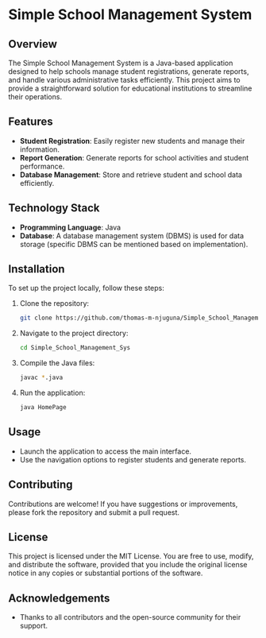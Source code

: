 # Simple School Management System

## Overview
The Simple School Management System is a Java-based application designed to help schools manage student registrations, generate reports, and handle various administrative tasks efficiently. This project aims to provide a straightforward solution for educational institutions to streamline their operations.

## Features
- **Student Registration**: Easily register new students and manage their information.
- **Report Generation**: Generate reports for school activities and student performance.
- **Database Management**: Store and retrieve student and school data efficiently.

## Technology Stack
- **Programming Language**: Java
- **Database**: A database management system (DBMS) is used for data storage (specific DBMS can be mentioned based on implementation).

## Installation
To set up the project locally, follow these steps:

1. Clone the repository:
   ```bash
   git clone https://github.com/thomas-m-njuguna/Simple_School_Management_Sys.git
   ```

2. Navigate to the project directory:
   ```bash
   cd Simple_School_Management_Sys
   ```

3. Compile the Java files:
   ```bash
   javac *.java
   ```

4. Run the application:
   ```bash
   java HomePage
   ```

## Usage
- Launch the application to access the main interface.
- Use the navigation options to register students and generate reports.

## Contributing
Contributions are welcome! If you have suggestions or improvements, please fork the repository and submit a pull request.

## License
This project is licensed under the MIT License. You are free to use, modify, and distribute the software, provided that you include the original license notice in any copies or substantial portions of the software.


## Acknowledgements
- Thanks to all contributors and the open-source community for their support.
